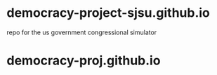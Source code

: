 # democracy-project-sjsu.github.io
repo for the us government congressional simulator
# democracy-proj.github.io
